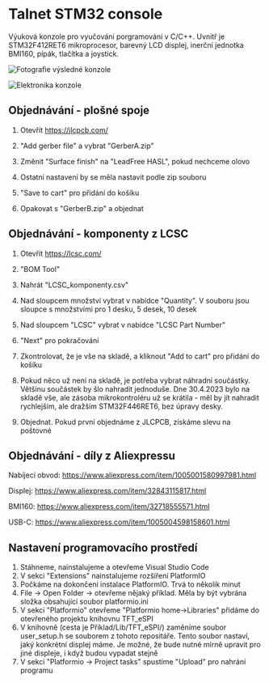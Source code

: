 # Talnet STM32 console
Výuková konzole pro vyučování porgramování v C/C++. Uvnitř je STM32F412RET6 mikroprocesor, barevný LCD displej, inerční jednotka BMI160, pípák, tlačítka a joystick.

![Fotografie výsledné konzole](https://github.com/JX5S/Talnet-STM32-console/blob/main/Media/P5062055.JPG "Konzole s vytištěnými díly")

![Elektronika konzole](https://github.com/JX5S/Talnet-STM32-console/blob/main/Media/P5062066.JPG "Elektronika konzole")


## Objednávání - plošné spoje
1. Otevřít https://jlcpcb.com/
2. "Add gerber file" a vybrat "GerberA.zip"
3. Změnit "Surface finish" na "LeadFree HASL", pokud nechceme olovo
4. Ostatní nastavení by se měla nastavit podle zip souboru
5. "Save to cart" pro přidání do košíku

6. Opakovat s "GerberB.zip" a objednat

## Objednávání - komponenty z LCSC
1. Otevřít https://lcsc.com/
2. "BOM Tool"
3. Nahrát "LCSC_komponenty.csv"
4. Nad sloupcem množství vybrat v nabídce "Quantity". V souboru jsou sloupce s množstvími pro 1 desku, 5 desek, 10 desek
5. Nad sloupcem "LCSC" vybrat v nabídce "LCSC Part Number"
6. "Next" pro pokračování
7. Zkontrolovat, že je vše na skladě, a kliknout "Add to cart" pro přidání do košíku

8. Pokud něco už není na skladě, je potřeba vybrat náhradní součástky. Většinu součástek by šlo nahradit jednoduše. Dne 30.4.2023 bylo na skladě vše, ale zásoba mikrokontroléru už se krátila - měl by jít nahradit rychlejším, ale dražším STM32F446RET6, bez úpravy desky.
9. Objednat. Pokud první objednáme z JLCPCB, získáme slevu na poštovné

## Objednávání - díly z Aliexpressu
Nabíjecí obvod: https://www.aliexpress.com/item/1005001580997981.html

Displej: https://www.aliexpress.com/item/32843115817.html

BMI160: https://www.aliexpress.com/item/32718555571.html

USB-C: https://www.aliexpress.com/item/1005004598158601.html

## Nastavení programovacího prostředí
1. Stáhneme, nainstalujeme a otevřeme Visual Studio Code
2. V sekci "Extensions" nainstalujeme rozšíření PlatformIO
3. Počkáme na dokončení instalace PlatformIO. Trvá to několik minut
4. File -> Open Folder -> otevřeme nějaký příklad. Měla by být vybrána složka obsahující soubor platformio.ini
5. V sekci "Platformio" otevřeme "Platformio home->Libraries" přidáme do otevřeného projektu knihovnu TFT_eSPI
6. V knihovně (cesta je Příklad/Lib/TFT_eSPI/) zaměníme soubor user_setup.h se souborem z tohoto repositáře. Tento soubor nastaví, jaký konkrétní displej máme. Je možné, že bude nutné mírně upravit pro jiné displeje, i když budou vypadat stejně
7. V sekci "Platformio -> Project tasks" spustíme "Upload" pro nahrání programu
